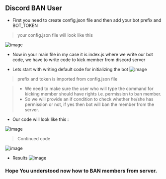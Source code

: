 ## Discord BAN User

- First you need to create config.json file
and then add your bot prefix and BOT_TOKEN

> your config.json file will look like this

![image](https://user-images.githubusercontent.com/65860180/104457180-b2b91f80-55cf-11eb-8d47-465b7c204b01.png)



- Now in your main file in my case it is index.js where we write our bot code, 
we have to write code to kick member from discord server

- Lets start with writing default code for initializing the bot
![image](https://user-images.githubusercontent.com/65860180/104459655-08db9200-55d3-11eb-841b-44c540d10a5f.png)
>prefix and token is imported from config.json file


> - We need to make sure the user who will type the command for kicking member should have rights i.e. permission to ban member.
> - So we will provide an if condition to check whether he/she has permission or not, if yes then bot will ban the member from the server.

- Our code will look like this :


![image](https://user-images.githubusercontent.com/65860180/104461935-f9aa1380-55d5-11eb-9446-8df01118a0c0.png)

> Continued code

![image](https://user-images.githubusercontent.com/65860180/104462136-2eb66600-55d6-11eb-9756-611828b163a9.png)


- Results
![image](https://user-images.githubusercontent.com/65860180/104461568-87d1ca00-55d5-11eb-9def-2990a3997bb9.png)




### Hope You understood now how to BAN members from server.

